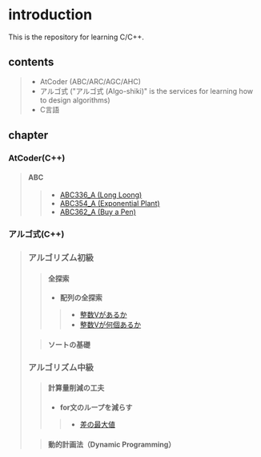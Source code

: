 # introduction

This is the repository for learning C/C++.

## contents
>
> - AtCoder (ABC/ARC/AGC/AHC)
> - アルゴ式 ("アルゴ式 (Algo-shiki)" is the services for learning how to design algorithms)
> - C言語

## chapter

### AtCoder(C++)
>
> #### **ABC**
> >
> > - [ABC336_A (Long Loong)](https://atcoder.jp/contests/abc336/submissions/57349896)
> > - [ABC354_A (Exponential Plant)](https://atcoder.jp/contests/abc354/submissions/57373004)
> > - [ABC362_A (Buy a Pen)](https://atcoder.jp/contests/abc362/submissions/57423862)

### アルゴ式(C++)

> ### **アルゴリズム初級**
> >
> > #### **全探索**
> > >
> > - **配列の全探索**
> > >
> > > - [整数Vがあるか](https://algo-method.com/submissions/1492255)
> > > - [整数Vが何個あるか](https://algo-method.com/submissions/1493315)
>
> > #### **ソートの基礎**
> >
> ### **アルゴリズム中級**
> > >
> > #### **計算量削減の工夫**
> > >
> > - **for文のループを減らす**
> > >
> > > - [差の最大値](https://algo-method.com/submissions/1492414)
>
> > #### **動的計画法（Dynamic Programming）**
